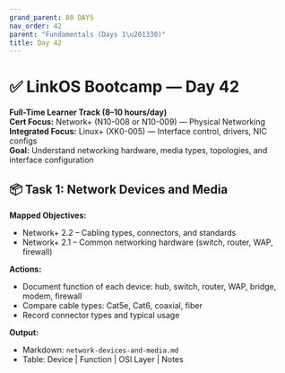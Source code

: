 ```yaml
---
grand_parent: 80 DAYS
nav_order: 42
parent: "Fundamentals (Days 1\u201330)"
title: Day 42
---
```

# ✅ LinkOS Bootcamp — Day 42

**Full-Time Learner Track (8–10 hours/day)**  
**Cert Focus:** Network+ (N10-008 or N10-009) — Physical Networking  
**Integrated Focus:** Linux+ (XK0-005) — Interface control, drivers, NIC configs  
**Goal:** Understand networking hardware, media types, topologies, and interface configuration



## 📦 Task 1: Network Devices and Media

**Mapped Objectives:**  
- Network+ 2.2 – Cabling types, connectors, and standards  
- Network+ 2.1 – Common networking hardware (switch, router, WAP, firewall)

**Actions:**  
- Document function of each device: hub, switch, router, WAP, bridge, modem, firewall  
- Compare cable types: Cat5e, Cat6, coaxial, fiber  
- Record connector types and typical usage

**Output:**  
- Markdown: `network-devices-and-media.md`  
- Table: Device | Function | OSI Layer | Notes

